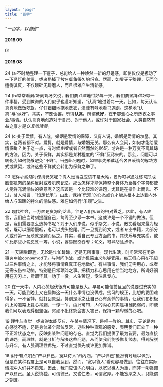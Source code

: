 ```yaml
---
layout: "page"
title: "百字"
---
```

*“一百字，以自省”*
#### 2018.09
01 

#### 2018.08
24 (a)不时地整理一下屋子，总能给人一种焕然一新的舒适感，即使仅仅是挪动了一下吊灯的位置，或者扔掉了放在桌角很久的纸盒。然而，如果天天整理，反而会适得其反，不仅琐碎无聊磨人，而且很难产生清新感。

24 (b)常常看到/听到鸡汤文说，我们要*认真*地过好每一天，我们要坚持*做好*每一件事情。受到教诲的人们似乎也谨听知道，“认真”地过着每一天。比如，每天认认真真地做饭吃饭，仔仔细细地拖地洗衣，津津有味地看书追剧。这样地“认真”与“做好”，其实，不要也罢。所谓**认真**，所谓**做好**，在于那些心之所热衷之事业/事情。认认真真地创造对于自己、对于他人，或许对于国家社会、人类自然有益之事才是*认真地活着*。

24 (c)关于爱情，有人说，婚姻是爱情的保障，又有人说，婚姻是爱情的坟墓。其实，这两者都不对。爱情，就是爱情，与婚姻无关。那么有人会问，如何才能给爱情保鲜？关于这一点，有时候*制度*或者自然而然的*默契*，或许是一种万变不离其踪的方法。因为，关于保鲜，其实都是某种程度的“不鲜”反称来的。那么，问题可以转化为如何能够避免“不鲜”。当遇此问题时，如果事先形成适合各自爱情的解决方式或默契，或许这些不鲜就会转化为保鲜之举了。

23 怎样才能随时保持微笑呢？有人觉得这应该不是太难，因为可以通过练习形成脸部肌肉的条件反射或者肌肉记忆。那么怎样才能保持整个身体乃至每个字句都使人觉得充满愉快的笑意呢？这应该是一个比较难的课题，尤其是在操作上而言。不过，哲人常言：“知足长乐”。由此，保持“乐观”的心态或许才能从根本上达到内外给人与温暖的持久的愉快感。难在如何行“乐观”之举。

22 现代社会，一方面是资源的泛滥，但是人们知识的相对匮乏。因此，有人建言，我们应当时刻提醒自己，每周至少读一本书。这或许是一个不错的做法。但是，我们需要怎么选择书呢？对于人们来说，似乎杂文，小说，散文看起来最为轻松，既可以细嚼慢咽，也可以虎头蛇尾。而一旦提到论文，或者专业书籍，大部分人或许第一反映就是避而远之。其实，看自己专业方面的书，其快乐与充实感，或许比那些小说更胜一筹。小说，容易囫囵吞枣；论文，可以胡乱点评。 

21 一天转瞬即逝，无论是忙忙碌碌，还是无所事事。现代生活，时间常常在闲杂事务中被consumed了。与时间作战，或许极简主义能够管用。每天将心用在不超过三件事情之上，才能够将事情真真正在地做好。有些事情，我们无需用心，或者无需去伤神动脑，特别是日常琐碎之事。把精力和心思用在恰当地地方，所谓好钢用在刀刃上，所谓毕其一功于一役。人生苦短，专注且专心。

20 在一天中，人内心的起伏很有可能是很大。早晨可能信誓旦旦的说要过充实的一天，可能到晚上又在懊悔这一天什么事情也没做成。劣习的规正，比想的要困难得多。一不留神，就打回原型。特别是添之让自己心有余悸的事情，让我们在积极向上的道路上提心吊胆，一惊一乍。由此可知，人的内心其实是相当脆弱的，即使我们可以表现得很坚强。冥顽不化终究会害人害己，保持一颗卑微的心吧。

19 理性与直觉，或者说本能反应，在某些情况下，是相一致的。其实，无论是内心感觉不适，还是身体某个部位反常，这些种种直观的感受，表明我们正处于一种不正常状态之中，反映出某种问题的存在。直觉为我们提供了最为首要，最为直接的课题。而理性，就是分析与解决这些问题，从而使我们能够恢复常态，得到解脱与升华。有人强调理性优先，不过直觉优先或许更加靠谱。

18 似乎有点明白“严以律己，宽以待人”的内涵。“严以律己”虽然有时难以做到，但是在某种程度上是可以自我达到。然而，“宽以待人”看似容易做到，往往在实际情况中人们并不自知。因此，我们应该内心明白，以宽以待人为重，而非一味强调严以律己。圣人说慎独，可谓律己。又说仁者，可谓宽厚。不能宽厚之人，只能谓之刻薄。
